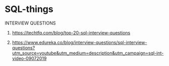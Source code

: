 # SQL-things
INTERVIEW QUESTIONS
   
1. https://techtfq.com/blog/top-20-sql-interview-questions

2. https://www.edureka.co/blog/interview-questions/sql-interview-questions?utm_source=youtube&utm_medium=description&utm_campaign=sql-int-video-09072019
